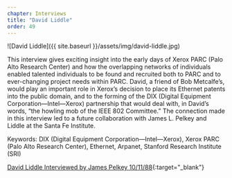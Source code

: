 ```yaml
---
chapter: Interviews
title: "David Liddle"
order: 49
---
```


![David Liddle]({{ site.baseurl }}/assets/img/david-liddle.jpg)

This interview gives exciting insight into the early days of Xerox PARC (Palo Alto Research Center) and how the overlapping networks of individuals enabled talented individuals to be found and recruited both to PARC and to ever-changing project needs within PARC. David, a friend of Bob Metcalfe’s, would play an important role in Xerox’s decision to place its Ethernet patents into the public domain, and to the forming of the DIX (Digital Equipment Corporation—Intel—Xerox) partnership that would deal with, in David’s words, “the howling mob of the IEEE 802 Committee.” The connection made in this interview led to a future collaboration with James L. Pelkey and Liddle at the Santa Fe Institute.

Keywords: DIX (Digital Equipment Corporation—Intel—Xerox), Xerox PARC (Palo Alto Research Center), Ethernet, Arpanet, Stanford Research Institute (SRI)

[David Liddle Interviewed by James Pelkey 10/11/88](https://archive.computerhistory.org/resources/access/text/2013/05/102746649-05-01-acc.pdf){:target="_blank"}
